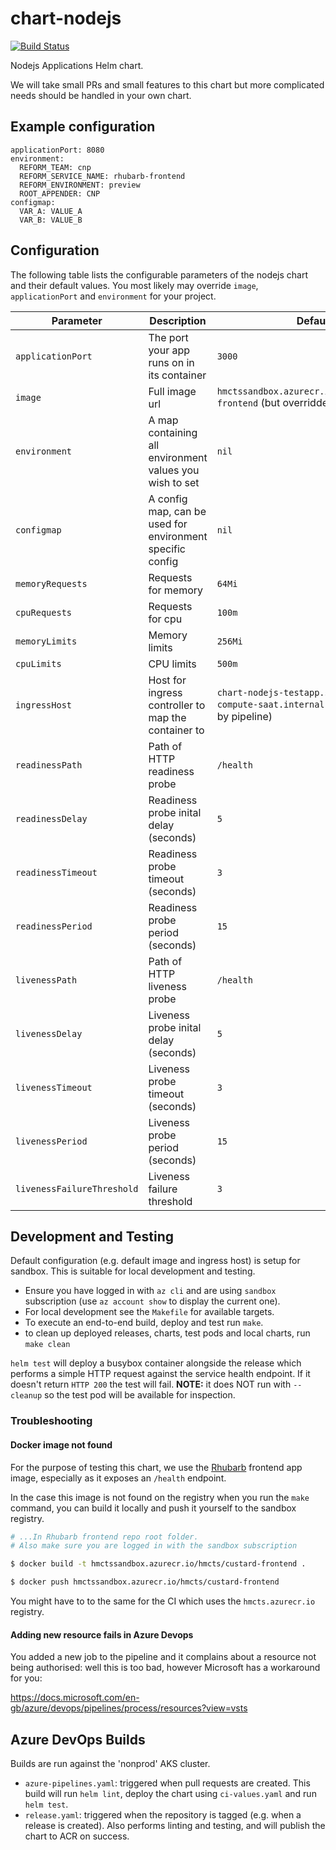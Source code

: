 # chart-nodejs

[![Build Status](https://dev.azure.com/hmcts/CNP/_apis/build/status/Helm%20Charts/chart-nodejs)](https://dev.azure.com/hmcts/CNP/_build/latest?definitionId=66)

Nodejs Applications Helm chart.

We will take small PRs and small features to this chart but more complicated needs should be handled in your own chart.

## Example configuration

```
applicationPort: 8080
environment:
  REFORM_TEAM: cnp
  REFORM_SERVICE_NAME: rhubarb-frontend
  REFORM_ENVIRONMENT: preview
  ROOT_APPENDER: CNP
configmap:
  VAR_A: VALUE_A
  VAR_B: VALUE_B
```

## Configuration

The following table lists the configurable parameters of the nodejs chart and their default values.
You most likely may override `image`, `applicationPort` and `environment` for your project.

| Parameter                  | Description                                               | Default                                                                                |
| -------------------------- | --------------------------------------------------------- | -------------------------------------------------------------------------------------- |
| `applicationPort`          | The port your app runs on in its container                | `3000`                                                                                 |
| `image`                    | Full image url                                            | `hmctssandbox.azurecr.io/hmcts/custard-frontend` (but overridden by pipeline)          |
| `environment`              | A map containing all environment values you wish to set   | `nil`                                                                                  |
| `configmap`                | A config map, can be used for environment specific config | `nil`                                                                                  |
| `memoryRequests`           | Requests for memory                                       | `64Mi`                                                                                 |
| `cpuRequests`              | Requests for cpu                                          | `100m`                                                                                 |
| `memoryLimits`             | Memory limits                                             | `256Mi`                                                                                |
| `cpuLimits`                | CPU limits                                                | `500m`                                                                                 |
| `ingressHost`              | Host for ingress controller to map the container to       | `chart-nodejs-testapp.service.core-compute-saat.internal` (but overridden by pipeline) |
| `readinessPath`            | Path of HTTP readiness probe                              | `/health`                                                                              |
| `readinessDelay`           | Readiness probe inital delay (seconds)                    | `5`                                                                                    |
| `readinessTimeout`         | Readiness probe timeout (seconds)                         | `3`                                                                                    |
| `readinessPeriod`          | Readiness probe period (seconds)                          | `15`                                                                                   |
| `livenessPath`             | Path of HTTP liveness probe                               | `/health`                                                                              |
| `livenessDelay`            | Liveness probe inital delay (seconds)                     | `5`                                                                                    |
| `livenessTimeout`          | Liveness probe timeout (seconds)                          | `3`                                                                                    |
| `livenessPeriod`           | Liveness probe period (seconds)                           | `15`                                                                                   |
| `livenessFailureThreshold` | Liveness failure threshold                                | `3`                                                                                    |

## Development and Testing

Default configuration (e.g. default image and ingress host) is setup for sandbox. This is suitable for local development and testing.

- Ensure you have logged in with `az cli` and are using `sandbox` subscription (use `az account show` to display the current one).
- For local development see the `Makefile` for available targets.
- To execute an end-to-end build, deploy and test run `make`.
- to clean up deployed releases, charts, test pods and local charts, run `make clean`

`helm test` will deploy a busybox container alongside the release which performs a simple HTTP request against the service health endpoint. If it doesn't return `HTTP 200` the test will fail. **NOTE:** it does NOT run with `--cleanup` so the test pod will be available for inspection.

### Troubleshooting

#### Docker image not found

For the purpose of testing this chart, we use the [Rhubarb](https://github.com/hmcts/cnp-rhubarb-frontend) frontend app image, especially as it exposes an `/health` endpoint.

In the case this image is not found on the registry when you run the `make` command, you can build it locally and push it yourself to the sandbox registry.

```bash
# ...In Rhubarb frontend repo root folder.
# Also make sure you are logged in with the sandbox subscription

$ docker build -t hmctssandbox.azurecr.io/hmcts/custard-frontend .

$ docker push hmctssandbox.azurecr.io/hmcts/custard-frontend
```

You might have to to the same for the CI which uses the `hmcts.azurecr.io` registry.

#### Adding new resource fails in Azure Devops

You added a new job to the pipeline and it complains about a resource not being authorised: well this is too bad, however Microsoft has a workaround for you:

https://docs.microsoft.com/en-gb/azure/devops/pipelines/process/resources?view=vsts

## Azure DevOps Builds

Builds are run against the 'nonprod' AKS cluster.

- `azure-pipelines.yaml`: triggered when pull requests are created. This build will run `helm lint`, deploy the chart using `ci-values.yaml` and run `helm test`.
- `release.yaml`: triggered when the repository is tagged (e.g. when a release is created). Also performs linting and testing, and will publish the chart to ACR on success.
